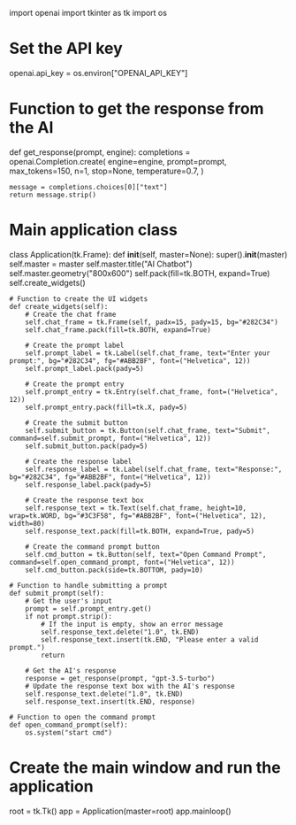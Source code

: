 import openai
import tkinter as tk
import os

# Set the API key
openai.api_key = os.environ["OPENAI_API_KEY"]

# Function to get the response from the AI
def get_response(prompt, engine):
    completions = openai.Completion.create(
        engine=engine,
        prompt=prompt,
        max_tokens=150,
        n=1,
        stop=None,
        temperature=0.7,
    )

    message = completions.choices[0]["text"]
    return message.strip()

# Main application class
class Application(tk.Frame):
    def __init__(self, master=None):
        super().__init__(master)
        self.master = master
        self.master.title("AI Chatbot")
        self.master.geometry("800x600")
        self.pack(fill=tk.BOTH, expand=True)
        self.create_widgets()

    # Function to create the UI widgets
    def create_widgets(self):
        # Create the chat frame
        self.chat_frame = tk.Frame(self, padx=15, pady=15, bg="#282C34")
        self.chat_frame.pack(fill=tk.BOTH, expand=True)

        # Create the prompt label
        self.prompt_label = tk.Label(self.chat_frame, text="Enter your prompt:", bg="#282C34", fg="#ABB2BF", font=("Helvetica", 12))
        self.prompt_label.pack(pady=5)

        # Create the prompt entry
        self.prompt_entry = tk.Entry(self.chat_frame, font=("Helvetica", 12))
        self.prompt_entry.pack(fill=tk.X, pady=5)

        # Create the submit button
        self.submit_button = tk.Button(self.chat_frame, text="Submit", command=self.submit_prompt, font=("Helvetica", 12))
        self.submit_button.pack(pady=5)

        # Create the response label
        self.response_label = tk.Label(self.chat_frame, text="Response:", bg="#282C34", fg="#ABB2BF", font=("Helvetica", 12))
        self.response_label.pack(pady=5)

        # Create the response text box
        self.response_text = tk.Text(self.chat_frame, height=10, wrap=tk.WORD, bg="#3C3F58", fg="#ABB2BF", font=("Helvetica", 12), width=80)
        self.response_text.pack(fill=tk.BOTH, expand=True, pady=5)

        # Create the command prompt button
        self.cmd_button = tk.Button(self, text="Open Command Prompt", command=self.open_command_prompt, font=("Helvetica", 12))
        self.cmd_button.pack(side=tk.BOTTOM, pady=10)

    # Function to handle submitting a prompt
    def submit_prompt(self):
        # Get the user's input
        prompt = self.prompt_entry.get()
        if not prompt.strip():
            # If the input is empty, show an error message
            self.response_text.delete("1.0", tk.END)
            self.response_text.insert(tk.END, "Please enter a valid prompt.")
            return

        # Get the AI's response
        response = get_response(prompt, "gpt-3.5-turbo")
        # Update the response text box with the AI's response
        self.response_text.delete("1.0", tk.END)
        self.response_text.insert(tk.END, response)

    # Function to open the command prompt
    def open_command_prompt(self):
        os.system("start cmd")

# Create the main window and run the application
root = tk.Tk()
app = Application(master=root)
app.mainloop()

